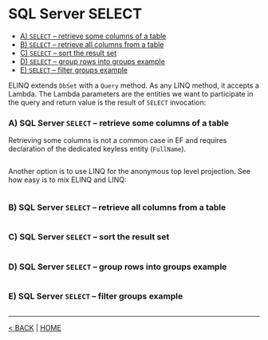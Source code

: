 # SQL Server SELECT

- [A) `SELECT` – retrieve some columns of a table](#a-sql-server-select--retrieve-some-columns-of-a-table)
- [B) `SELECT` – retrieve all columns from a table](#b-sql-server-select--retrieve-all-columns-from-a-table)
- [C) `SELECT` – sort the result set](#c-sql-server-select--sort-the-result-set)
- [D) `SELECT` – group rows into groups example](#d-sql-server-select--group-rows-into-groups-example)
- [E) `SELECT` – filter groups example](#e-sql-server-select--filter-groups-example)

ELINQ extends `DbSet` with a `Query` method. As any LINQ method, it accepts a Lambda. The Lambda parameters are the entities we want to participate in the query and return value is the result of `SELECT` invocation:

### A) SQL Server `SELECT` – retrieve some columns of a table

Retrieving some columns is not a common case in EF and requires declaration of the dedicated keyless entity (`FullName`).

```cs --project ../../../SqlServerTutorial/SqlServerTutorial.csproj --source-file ../../../SqlServerTutorial/Basic/Select.cs --region A
```

Another option is to use LINQ for the anonymous top level projection. See how easy is to mix ELINQ and LINQ:

```cs --project ../../../SqlServerTutorial/SqlServerTutorial.csproj --source-file ../../../SqlServerTutorial/Basic/Select.cs --region A_1
```

### B) SQL Server `SELECT` – retrieve all columns from a table

```cs --project ../../../SqlServerTutorial/SqlServerTutorial.csproj --source-file ../../../SqlServerTutorial/Basic/Select.cs --region B
```

### C) SQL Server `SELECT` – sort the result set

```cs --project ../../../SqlServerTutorial/SqlServerTutorial.csproj --source-file ../../../SqlServerTutorial/Basic/Select.cs --region C
```

### D) SQL Server `SELECT` – group rows into groups example

```cs --project ../../../SqlServerTutorial/SqlServerTutorial.csproj --source-file ../../../SqlServerTutorial/Basic/Select.cs --region D
```

### E) SQL Server `SELECT` – filter groups example

```cs --project ../../../SqlServerTutorial/SqlServerTutorial.csproj --source-file ../../../SqlServerTutorial/Basic/Select.cs --region E
```

---

[< BACK](Basic.md) | [HOME](/)
